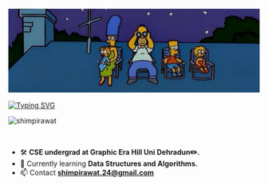 ![](jjjj.jpg)

[![Typing SVG](https://readme-typing-svg.herokuapp.com?size=19&duration=4999&color=EA99EA&background=00000035&width=399&lines=Welcome+to+Shimpi+Rawat's+profile++%3C3)](https://git.io/typing-svg)

<p align="left"> <img src="https://komarev.com/ghpvc/?username=shimpirawat&label=Profile%20views&color=0e75b6&style=flat" alt="shimpirawat" /> </p>

<p align="left"> <a href="https://twitter.com/" target="blank"><img src="https://img.shields.io/twitter/follow/?logo=twitter&style=for-the-badge" alt="" /></a> </p>

- 🛠️ **CSE undergrad at Graphic Era Hill Uni Dehradun✏️.**
- 🌱 Currently learning **Data Structures and Algorithms.**
- 📫 Contact **shimpirawat.24@gmail.com**

